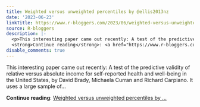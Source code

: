 ```yaml
---
title: Weighted versus unweighted percentiles by @ellis2013nz
date: '2023-06-23'
linkTitle: https://www.r-bloggers.com/2023/06/weighted-versus-unweighted-percentiles-by-ellis2013nz/
source: R-bloggers
description: |-
  <p>This interesting paper came out recently: A test of the predictive validity of relative versus absolute income for self-reported health and well-being in the United States, by David Brady, Michaela Curran and Richard Carpiano. It uses a large sample of...</p>
  <strong>Continue reading</strong>: <a href="https://www.r-bloggers.com/2023/06/weighted-versus-unweighted-percentiles-by-ellis2013nz/">Weighted versus unweighted percentiles by ...
disable_comments: true
---
```

<p>This interesting paper came out recently: A test of the predictive validity of relative versus absolute income for self-reported health and well-being in the United States, by David Brady, Michaela Curran and Richard Carpiano. It uses a large sample of...</p>
<strong>Continue reading</strong>: <a href="https://www.r-bloggers.com/2023/06/weighted-versus-unweighted-percentiles-by-ellis2013nz/">Weighted versus unweighted percentiles by ...